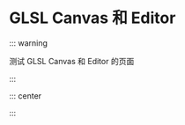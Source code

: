 

# GLSL Canvas 和 Editor

::: warning

测试 GLSL Canvas 和 Editor 的页面

:::


::: center

<canvas class="glslCanvas" width="500" height="500">
</canvas>

:::

<script setup lang="ts">
import { onMounted } from "vue";

function createScript(src: string, callback?: () => void) {
    if (document) {
        const oScript = document.createElement('script');
        oScript.type = 'text/javascript';
        oScript.src = src;
        document.body.appendChild(oScript);
        callback && oScript.addEventListener('load', callback);
    }
}

onMounted(() => {
    createScript('//cdn.jsdelivr.net/npm/glslCanvas@0.2.5/dist/GlslCanvas.min.js', () => {
        let canvas = document.querySelector(".glslCanvas");
        let sandbox = new GlslCanvas(canvas);

        // Load only the Fragment Shader
        let string_frag_code = `
#ifdef GL_ES
precision mediump float;
#endif

uniform vec2 u_resolution;
uniform float u_time;
uniform vec2 u_mouse;

void main() {
    vec2 st = gl_FragCoord.xy/u_resolution.xy;
    st.x *= u_resolution.x/u_resolution.y;

    vec3 color = vec3(0.);
    color = vec3(st.x,st.y,abs(sin(u_time)));
    
    vec2 m = u_mouse/u_resolution.xy;
    m.x *= u_resolution.x/u_resolution.y;
    m.x /= 2.;
    m.y /= 2.;
    m.y += 0.5;
    
    vec4 c = vec4(color, 1.0);
    vec4 b = vec4(0.0);
    gl_FragColor = mix(b, c, smoothstep(0.01, 0.014, length(m - st) - 0.2));
}
`;
        sandbox.load(string_frag_code);
    });
});

</script>